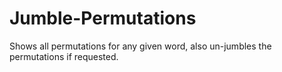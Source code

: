 # Jumble-Permutations
Shows all permutations for any given word, also un-jumbles the permutations if requested.
